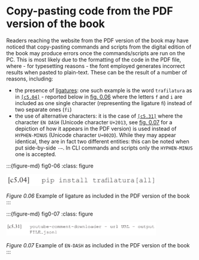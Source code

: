 # Copy-pasting code from the PDF version of the book 

Readers reaching the website from the PDF version of the book may have noticed that copy-pasting commands and scripts from the digital edition of the book may produce errors once the commands/scripts are run on the PC. This is most likely due to the formatting of the code in the PDF file, where - for typesetting reasons - the font employed generates incorrect results when pasted to plain-text. These can be the result of a number of reasons, including:

- the presence of [ligatures](https://en.wikipedia.org/wiki/Ligature_(writing)): one such example is the word `trafilatura` as in [`[c5.04]`](../data_collection/general_purpose/trafilatura.md#c5-04) - reported below in [fig. 0.06](#fig0-06)  where the letters `f` and `i` are included as one single character (representing the ligature `ﬁ`) instead of two separate ones (`fi`)
- the use of alternative characters: it is the case of [`[c5.31]`](../data_collection/social_media_platforms/youtube/yt-dlp_ytcd.md#c5-31) where the character `EN DASH` (Unicode character `U+2013`, see [fig. 0.07](#fig0-07) for a depiction of how it appears in the PDF version) is used instead of `HYPHEN-MINUS` (Unicode character `U+002D`). While they may appear identical, they are in fact two different entities: this can be noted when put side-by-side `-–`. In CLI commands and scripts only the `HYPHEN-MINUS` one is accepted.

:::{figure-md} fig0-06
:class: figure

<img src="figures/Figure0_06_ligature.png" alt="Figure 0.06 Example of ligature as included in the PDF version of the book" class="bg-primary mb-1" width="400px">

*Figure 0.06* Example of ligature as included in the PDF version of the book
:::

:::{figure-md} fig0-07
:class: figure

<img src="figures/Figure0_07_en-dash.png" alt="Figure 0.07 Example of `EN-DASH` as included in the PDF version of the book" class="bg-primary mb-1" width="400px">

*Figure 0.07* Example of `EN-DASH` as included in the PDF version of the book
:::
